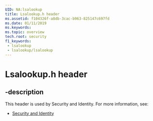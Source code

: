 ```yaml
---
UID: NA:lsalookup
title: Lsalookup.h header
ms.assetid: f104326f-a8db-3cac-b963-825147c697fd
ms.date: 01/11/2019
ms.keywords: 
ms.topic: overview
tech.root: security
f1_keywords:
 - lsalookup
 - lsalookup/lsalookup
---
```


# Lsalookup.h header


## -description

This header is used by Security and Identity. For more information, see:

- [Security and Identity](../_security/index.md)

